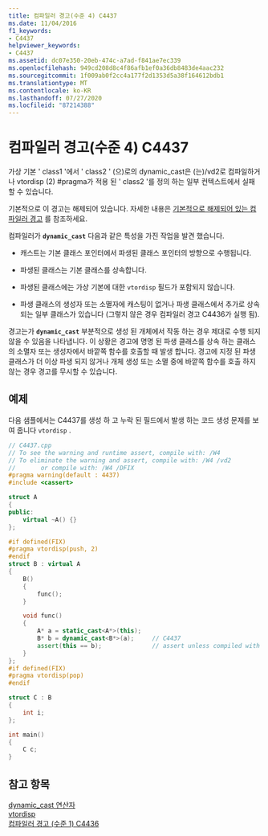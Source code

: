```yaml
---
title: 컴파일러 경고(수준 4) C4437
ms.date: 11/04/2016
f1_keywords:
- C4437
helpviewer_keywords:
- C4437
ms.assetid: dc07e350-20eb-474c-a7ad-f841ae7ec339
ms.openlocfilehash: 949cd208d8c4f86afb1ef0a36db8483de4aac232
ms.sourcegitcommit: 1f009ab0f2cc4a177f2d1353d5a38f164612bdb1
ms.translationtype: MT
ms.contentlocale: ko-KR
ms.lasthandoff: 07/27/2020
ms.locfileid: "87214388"
---
```

# <a name="compiler-warning-level-4-c4437"></a>컴파일러 경고(수준 4) C4437

가상 기본 ' class1 '에서 ' class2 ' (으)로의 dynamic_cast은 (는)/vd2로 컴파일하거나 vtordisp (2) #pragma가 적용 된 ' class2 '를 정의 하는 일부 컨텍스트에서 실패할 수 있습니다.

기본적으로 이 경고는 해제되어 있습니다. 자세한 내용은 [기본적으로 해제되어 있는 컴파일러 경고](../../preprocessor/compiler-warnings-that-are-off-by-default.md) 를 참조하세요.

컴파일러가 **`dynamic_cast`** 다음과 같은 특성을 가진 작업을 발견 했습니다.

- 캐스트는 기본 클래스 포인터에서 파생된 클래스 포인터의 방향으로 수행됩니다.

- 파생된 클래스는 기본 클래스를 상속합니다.

- 파생된 클래스에는 가상 기본에 대한 `vtordisp` 필드가 포함되지 않습니다.

- 파생 클래스의 생성자 또는 소멸자에 캐스팅이 없거나 파생 클래스에서 추가로 상속 되는 일부 클래스가 있습니다 (그렇지 않은 경우 컴파일러 경고 C4436가 실행 됨).

경고는가 **`dynamic_cast`** 부분적으로 생성 된 개체에서 작동 하는 경우 제대로 수행 되지 않을 수 있음을 나타냅니다.  이 상황은 경고에 명명 된 파생 클래스를 상속 하는 클래스의 소멸자 또는 생성자에서 바깥쪽 함수를 호출할 때 발생 합니다.  경고에 지정 된 파생 클래스가 더 이상 파생 되지 않거나 개체 생성 또는 소멸 중에 바깥쪽 함수를 호출 하지 않는 경우 경고를 무시할 수 있습니다.

## <a name="example"></a>예제

다음 샘플에서는 C4437를 생성 하 고 누락 된 필드에서 발생 하는 코드 생성 문제를 보여 줍니다 `vtordisp` .

```cpp
// C4437.cpp
// To see the warning and runtime assert, compile with: /W4
// To eliminate the warning and assert, compile with: /W4 /vd2
//       or compile with: /W4 /DFIX
#pragma warning(default : 4437)
#include <cassert>

struct A
{
public:
    virtual ~A() {}
};

#if defined(FIX)
#pragma vtordisp(push, 2)
#endif
struct B : virtual A
{
    B()
    {
        func();
    }

    void func()
    {
        A* a = static_cast<A*>(this);
        B* b = dynamic_cast<B*>(a);     // C4437
        assert(this == b);              // assert unless compiled with /vd2
    }
};
#if defined(FIX)
#pragma vtordisp(pop)
#endif

struct C : B
{
    int i;
};

int main()
{
    C c;
}
```

## <a name="see-also"></a>참고 항목

[dynamic_cast 연산자](../../cpp/dynamic-cast-operator.md)<br/>
[vtordisp](../../preprocessor/vtordisp.md)<br/>
[컴파일러 경고 (수준 1) C4436](../../error-messages/compiler-warnings/compiler-warning-level-1-c4436.md)
